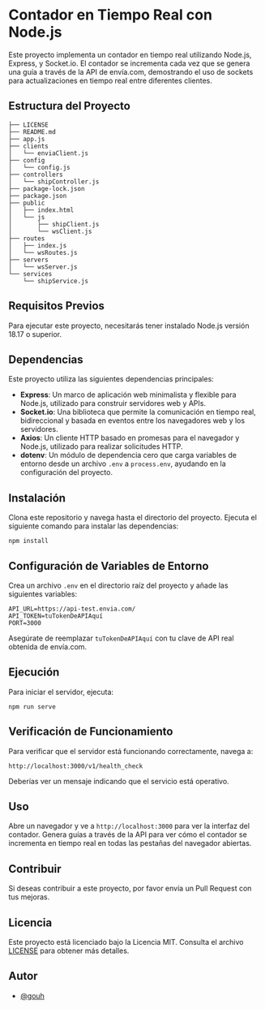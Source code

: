 # Contador en Tiempo Real con Node.js

Este proyecto implementa un contador en tiempo real utilizando Node.js, Express, y Socket.io. El contador se incrementa cada vez que se genera una guía a través de la API de envía.com, demostrando el uso de sockets para actualizaciones en tiempo real entre diferentes clientes.

## Estructura del Proyecto

```
├── LICENSE
├── README.md
├── app.js
├── clients
│   └── enviaClient.js
├── config
│   └── config.js
├── controllers
│   └── shipController.js
├── package-lock.json
├── package.json
├── public
│   ├── index.html
│   └── js
│       ├── shipClient.js
│       └── wsClient.js
├── routes
│   ├── index.js
│   └── wsRoutes.js
├── servers
│   └── wsServer.js
└── services
    └── shipService.js
```

## Requisitos Previos

Para ejecutar este proyecto, necesitarás tener instalado Node.js versión 18.17 o superior.

## Dependencias

Este proyecto utiliza las siguientes dependencias principales:

- **Express**: Un marco de aplicación web minimalista y flexible para Node.js, utilizado para construir servidores web y APIs.
- **Socket.io**: Una biblioteca que permite la comunicación en tiempo real, bidireccional y basada en eventos entre los navegadores web y los servidores.
- **Axios**: Un cliente HTTP basado en promesas para el navegador y Node.js, utilizado para realizar solicitudes HTTP.
- **dotenv**: Un módulo de dependencia cero que carga variables de entorno desde un archivo `.env` a `process.env`, ayudando en la configuración del proyecto.

## Instalación

Clona este repositorio y navega hasta el directorio del proyecto. Ejecuta el siguiente comando para instalar las dependencias:

```
npm install
```

## Configuración de Variables de Entorno

Crea un archivo `.env` en el directorio raíz del proyecto y añade las siguientes variables:

```
API_URL=https://api-test.envia.com/
API_TOKEN=tuTokenDeAPIAquí
PORT=3000
```

Asegúrate de reemplazar `tuTokenDeAPIAquí` con tu clave de API real obtenida de envía.com.

## Ejecución

Para iniciar el servidor, ejecuta:

```
npm run serve
```

## Verificación de Funcionamiento

Para verificar que el servidor está funcionando correctamente, navega a:

```
http://localhost:3000/v1/health_check
```

Deberías ver un mensaje indicando que el servicio está operativo.

## Uso

Abre un navegador y ve a `http://localhost:3000` para ver la interfaz del contador. Genera guías a través de la API para ver cómo el contador se incrementa en tiempo real en todas las pestañas del navegador abiertas.

## Contribuir

Si deseas contribuir a este proyecto, por favor envía un Pull Request con tus mejoras.

## Licencia

Este proyecto está licenciado bajo la Licencia MIT. Consulta el archivo [LICENSE](LICENSE) para obtener más detalles.


## Autor

- [@gouh](https://www.github.com/gouh)